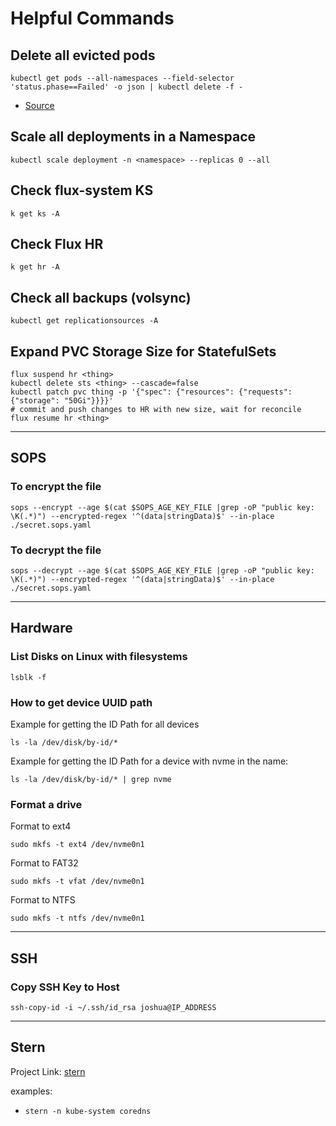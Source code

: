 # Helpful Commands

## Delete all evicted pods

```cli
kubectl get pods --all-namespaces --field-selector 'status.phase==Failed' -o json | kubectl delete -f -
```

- [Source](https://stackoverflow.com/a/54648944/1322471)

## Scale all deployments in a Namespace

```cli
kubectl scale deployment -n <namespace> --replicas 0 --all
```

## Check flux-system KS
```cli
k get ks -A
```

## Check Flux HR
```cli
k get hr -A
```

## Check all backups (volsync)
```
kubectl get replicationsources -A
```

## Expand PVC Storage Size for StatefulSets
```
flux suspend hr <thing>
kubectl delete sts <thing> --cascade=false
kubectl patch pvc thing -p '{"spec": {"resources": {"requests": {"storage": "50Gi"}}}}'
# commit and push changes to HR with new size, wait for reconcile
flux resume hr <thing>
```

---

## SOPS

### To encrypt the file

```cli
sops --encrypt --age $(cat $SOPS_AGE_KEY_FILE |grep -oP "public key: \K(.*)") --encrypted-regex '^(data|stringData)$' --in-place ./secret.sops.yaml
```

### To decrypt the file

```cli
sops --decrypt --age $(cat $SOPS_AGE_KEY_FILE |grep -oP "public key: \K(.*)") --encrypted-regex '^(data|stringData)$' --in-place ./secret.sops.yaml
```

---

## Hardware

### List Disks on Linux with filesystems

```cli
lsblk -f
```

### How to get device UUID path

Example for getting the ID Path for all devices

```cli
ls -la /dev/disk/by-id/*
```

Example for getting the ID Path for a device with nvme in the name:

```cli
ls -la /dev/disk/by-id/* | grep nvme
```

### Format a drive

Format to ext4

```cli
sudo mkfs -t ext4 /dev/nvme0n1
```

Format to FAT32

```cli
sudo mkfs -t vfat /dev/nvme0n1
```

Format to NTFS

```cli
sudo mkfs -t ntfs /dev/nvme0n1
```

---

## SSH

### Copy SSH Key to Host

```cli
ssh-copy-id -i ~/.ssh/id_rsa joshua@IP_ADDRESS
```

---

## Stern

Project Link: [stern](https://github.com/stern/stern)

examples:
- `stern -n kube-system coredns`
